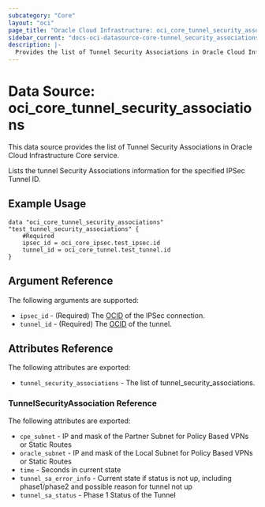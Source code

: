 ```yaml
---
subcategory: "Core"
layout: "oci"
page_title: "Oracle Cloud Infrastructure: oci_core_tunnel_security_associations"
sidebar_current: "docs-oci-datasource-core-tunnel_security_associations"
description: |-
  Provides the list of Tunnel Security Associations in Oracle Cloud Infrastructure Core service
---
```


# Data Source: oci_core_tunnel_security_associations
This data source provides the list of Tunnel Security Associations in Oracle Cloud Infrastructure Core service.

Lists the tunnel Security Associations information for the specified IPSec Tunnel ID.


## Example Usage

```hcl
data "oci_core_tunnel_security_associations" "test_tunnel_security_associations" {
	#Required
	ipsec_id = oci_core_ipsec.test_ipsec.id
	tunnel_id = oci_core_tunnel.test_tunnel.id
}
```

## Argument Reference

The following arguments are supported:

* `ipsec_id` - (Required) The [OCID](https://docs.cloud.oracle.com/iaas/Content/General/Concepts/identifiers.htm) of the IPSec connection.
* `tunnel_id` - (Required) The [OCID](https://docs.cloud.oracle.com/iaas/Content/General/Concepts/identifiers.htm) of the tunnel.


## Attributes Reference

The following attributes are exported:

* `tunnel_security_associations` - The list of tunnel_security_associations.

### TunnelSecurityAssociation Reference

The following attributes are exported:

* `cpe_subnet` - IP and mask of the Partner Subnet for Policy Based VPNs or Static Routes
* `oracle_subnet` - IP and mask of the Local Subnet for Policy Based VPNs or Static Routes
* `time` - Seconds in current state
* `tunnel_sa_error_info` - Current state if status is not up, including phase1/phase2 and possible reason for tunnel not up
* `tunnel_sa_status` - Phase 1 Status of the Tunnel

